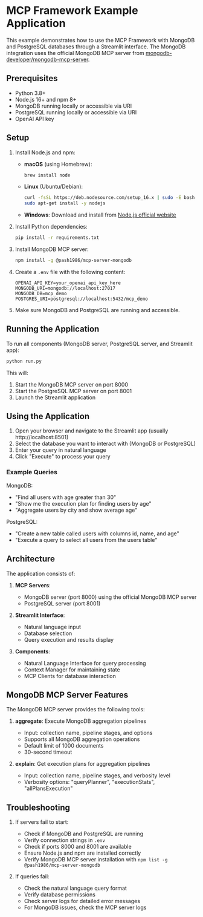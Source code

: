 # MCP Framework Example Application

This example demonstrates how to use the MCP Framework with MongoDB and PostgreSQL databases through a Streamlit interface. The MongoDB integration uses the official MongoDB MCP server from [mongodb-developer/mongodb-mcp-server](https://github.com/mongodb-developer/mongodb-mcp-server).

## Prerequisites

- Python 3.8+
- Node.js 16+ and npm 8+
- MongoDB running locally or accessible via URI
- PostgreSQL running locally or accessible via URI
- OpenAI API key

## Setup

1. Install Node.js and npm:
   - **macOS** (using Homebrew):
     ```bash
     brew install node
     ```
   - **Linux** (Ubuntu/Debian):
     ```bash
     curl -fsSL https://deb.nodesource.com/setup_16.x | sudo -E bash -
     sudo apt-get install -y nodejs
     ```
   - **Windows**:
     Download and install from [Node.js official website](https://nodejs.org/)

2. Install Python dependencies:
   ```bash
   pip install -r requirements.txt
   ```

3. Install MongoDB MCP server:
   ```bash
   npm install -g @pash1986/mcp-server-mongodb
   ```

4. Create a `.env` file with the following content:
   ```
   OPENAI_API_KEY=your_openai_api_key_here
   MONGODB_URI=mongodb://localhost:27017
   MONGODB_DB=mcp_demo
   POSTGRES_URI=postgresql://localhost:5432/mcp_demo
   ```

5. Make sure MongoDB and PostgreSQL are running and accessible.

## Running the Application

To run all components (MongoDB server, PostgreSQL server, and Streamlit app):

```bash
python run.py
```

This will:
1. Start the MongoDB MCP server on port 8000
2. Start the PostgreSQL MCP server on port 8001
3. Launch the Streamlit application

## Using the Application

1. Open your browser and navigate to the Streamlit app (usually http://localhost:8501)
2. Select the database you want to interact with (MongoDB or PostgreSQL)
3. Enter your query in natural language
4. Click "Execute" to process your query

### Example Queries

MongoDB:
- "Find all users with age greater than 30"
- "Show me the execution plan for finding users by age"
- "Aggregate users by city and show average age"

PostgreSQL:
- "Create a new table called users with columns id, name, and age"
- "Execute a query to select all users from the users table"

## Architecture

The application consists of:

1. **MCP Servers**:
   - MongoDB server (port 8000) using the official MongoDB MCP server
   - PostgreSQL server (port 8001)

2. **Streamlit Interface**:
   - Natural language input
   - Database selection
   - Query execution and results display

3. **Components**:
   - Natural Language Interface for query processing
   - Context Manager for maintaining state
   - MCP Clients for database interaction

## MongoDB MCP Server Features

The MongoDB MCP server provides the following tools:

1. **aggregate**: Execute MongoDB aggregation pipelines
   - Input: collection name, pipeline stages, and options
   - Supports all MongoDB aggregation operations
   - Default limit of 1000 documents
   - 30-second timeout

2. **explain**: Get execution plans for aggregation pipelines
   - Input: collection name, pipeline stages, and verbosity level
   - Verbosity options: "queryPlanner", "executionStats", "allPlansExecution"

## Troubleshooting

1. If servers fail to start:
   - Check if MongoDB and PostgreSQL are running
   - Verify connection strings in `.env`
   - Check if ports 8000 and 8001 are available
   - Ensure Node.js and npm are installed correctly
   - Verify MongoDB MCP server installation with `npm list -g @pash1986/mcp-server-mongodb`

2. If queries fail:
   - Check the natural language query format
   - Verify database permissions
   - Check server logs for detailed error messages
   - For MongoDB issues, check the MCP server logs 